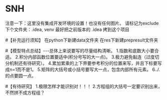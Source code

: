 # SNH
注意一下：这里没有集成开发环境的设置！也没有任何图片。
请标记为exclude 下个文件夹：.idea, venv
最好把之前版本的 .idea 拷到这个项目

#【补充运行须知】
在python下新建data文件夹
在res下新建prepresult文件夹

#【模型特点总结】---总体上来说要写的尽量结构清晰。
1.指数和底数大小要合适。
2.积分内部函数位置要适中(积分号写的大一点)。
3.极力避免黏连（过度切分机制还有待研究）。
4.累加累乘的上下界要参考积分的位置来写，并且下标要写成n=1而不是1。
5.矩阵的大括号或小括号要写大一点，包含内部所有元素。
6../.的点要圆一点。

#【有待研究】
1.极限怎样才能识别对！！！
2.方程组的大括号一定要识别出来，不然拼不成方程组？
